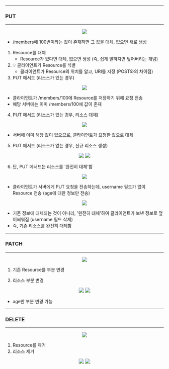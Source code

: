 -----
### PUT
-----
<div align="center">
<img src="https://github.com/sooyounghan/HTTP/assets/34672301/2002fd3c-b93a-489c-8dbd-26d6048c71c7">
</div>

  - /members에 100번이라는 값이 존재하면 그 값을 대체, 없으면 새로 생성

1. Resource를 대체
   - Resource가 있다면 대체, 없으면 생성 (즉, 쉽게 말하자면 덮어버리는 개념)
2. 💡 클라이언트가 Resource를 식별 
   - 클라이언트가 Resource의 위치를 알고, URI를 지정 (POST와의 차이점)
3. PUT 메서드 (리소스가 있는 경우)
<div align="center">
<img src="https://github.com/sooyounghan/HTTP/assets/34672301/4b03888d-b563-48cb-80c0-77b37ab4156e">
</div>

  - 클라이언트가 /members/100에 Resource를 저장하기 위해 요청 전송
  - 해당 서버에는 이미 /members/100에 값이 존재

4. PUT 메서드 (리소스가 있는 경우, 리소스 대체)
<div align="center">
<img src="https://github.com/sooyounghan/HTTP/assets/34672301/df717d92-86e7-4b87-aa60-32449422fc6e">
</div>

  - 서버에 이미 해당 값이 있으므로, 클라이언트가 요청한 값으로 대체

5. PUT 메서드 (리소스가 없는 경우, 신규 리소스 생성)
<div align="center">
<img src="https://github.com/sooyounghan/HTTP/assets/34672301/88c80702-940f-44c6-beed-b01ea0837e48">
<img src="https://github.com/sooyounghan/HTTP/assets/34672301/faed05b4-00ec-4efa-86ed-f435bb4e4813">  
</div>

6. 단, PUT 메서드는 리소스를 '완전히 대체'함
<div align="center">
<img src="https://github.com/sooyounghan/HTTP/assets/34672301/3b92c078-5313-4c65-84ed-239d4f1e7268">
</div>

  - 클라이언트가 서버에게 PUT 요청을 전송하는데, username 필드가 없이 Resource 전송 (age에 대한 정보만 전송)

<div align="center">
<img src="https://github.com/sooyounghan/HTTP/assets/34672301/6c6a6fff-e6be-4f19-9725-f17eefe67858">
</div>

  - 기존 정보에 대체되는 것이 아니라, '완전히 대체'하여 클라이언트가 보낸 정보로 덮어씌워짐 (username 필드 삭제)
  - 즉, 기존 리소스를 완전히 대체함

-----
### PATCH
-----
<div align="center">
<img src="https://github.com/sooyounghan/HTTP/assets/34672301/cc6b0406-2c7f-449b-a735-583a8ea2a116">
</div>

1. 기존 Resource를 부분 변경

2. 리소스 부분 변경
<div align="center">
<img src="https://github.com/sooyounghan/HTTP/assets/34672301/c6b156d8-2907-4dcd-ba1f-4feb3d970c52">
<img src="https://github.com/sooyounghan/HTTP/assets/34672301/8134d22e-fefd-4e55-a67d-ad9c0887b54b">
</div>

  - age만 부분 변경 가능

-----
### DELETE
-----
<div align="center">
<img src="https://github.com/sooyounghan/HTTP/assets/34672301/25c05b2d-e711-49df-bfea-0c5f83f1b9e3">
</div>

1. Resource를 제거
2. 리소스 제거
<div align="center">
<img src="https://github.com/sooyounghan/HTTP/assets/34672301/9c686f4a-b65a-41f6-b116-e8ccf032e412">
<img src="https://github.com/sooyounghan/HTTP/assets/34672301/3376e4e2-267a-4a9a-9149-105d494fdfd9">
</div>
